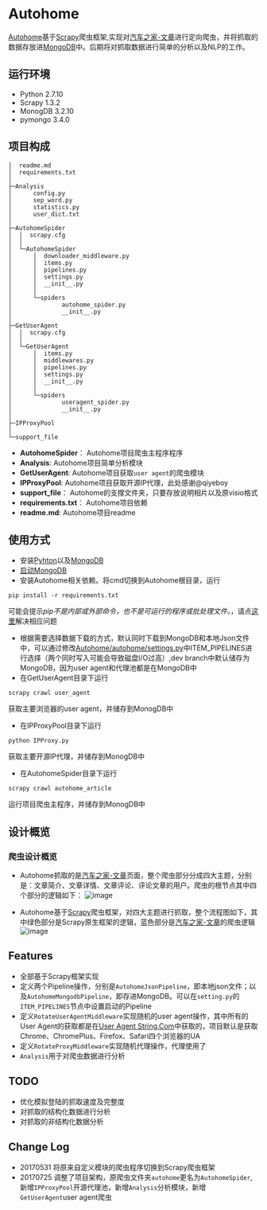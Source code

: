 # Autohome
[Autohome](https://github.com/zhongjiajie/Autohome)基于[Scrapy](https://github.com/scrapy/scrapy)爬虫框架,实现对[汽车之家-文章](http://www.autohome.com.cn/all/)进行定向爬虫，并将抓取的数据存放进[MongoDB](https://github.com/mongodb/mongo)中。后期将对抓取数据进行简单的分析以及NLP的工作。

## 运行环境
* Python 2.7.10
* Scrapy 1.3.2
* MonogDB 3.2.10
* pymongo 3.4.0

## 项目构成
```
│  readme.md
│  requirements.txt
│  
├─Analysis
│      config.py
│      sep_word.py
│      statistics.py
│      user_dict.txt
│      
├─AutohomeSpider
│  │  scrapy.cfg
│  │  
│  └─AutohomeSpider
│      │  downloader_middleware.py
│      │  items.py
│      │  pipelines.py
│      │  settings.py
│      │  __init__.py
│      │  
│      └─spiders
│              autohome_spider.py
│              __init__.py
│              
├─GetUserAgent
│  │  scrapy.cfg
│  │  
│  └─GetUserAgent
│      │  items.py
│      │  middlewares.py
│      │  pipelines.py
│      │  settings.py
│      │  __init__.py
│      │  
│      └─spiders
│              useragent_spider.py
│              __init__.py
│              
├─IPProxyPool
│          
└─support_file
```
* **AutohomeSpider**： Autohome项目爬虫主程序程序
* **Analysis**: Autohome项目简单分析模块
* **GetUserAgent**: Autohome项目获取`user agent`的爬虫模块
* **IPProxyPool**: Autohome项目获取开源IP代理，此处感谢@qiyeboy
* **support_file**： Autohome的支撑文件夹，只要存放说明相片以及原visio格式
* **requirements.txt**： Autohome项目依赖
* **readme.md**: Autohome项目readme

## 使用方式
* 安装[Pyhton](https://www.python.org/getit/)以及[MongoDB](https://www.mongodb.com/download-center)
* [启动MongoDB](http://blog.csdn.net/liusong0605/article/details/10574863)
* 安装Autohome相关依赖。将cmd切换到Autohome根目录，运行
```shell
pip install -r requirements.txt
```
可能会提示*pip不是内部或外部命令，也不是可运行的程序或批处理文件。*，请点[这里](http://blog.csdn.net/xueli1991/article/details/51914914)解决相应问题
* 根据需要选择数据下载的方式，默认同时下载到MongoDB和本地Json文件中，可以通过修改[Autohome/autohome/settings.py](https://github.com/zhongjiajie/Autohome/blob/master/autohome/settings.py#L88-89)中ITEM_PIPELINES进行选择（两个同时写入可能会导致磁盘I/O过高）,dev branch中默认储存为MongoDB，因为user agent和代理池都是在MongoDB中
* 在GetUserAgent目录下运行
```shell
scrapy crawl user_agent
```
获取主要浏览器的user agent，并储存到MonogDB中
* 在IPProxyPool目录下运行
```shell
python IPProxy.py
```
获取主要开源IP代理，并储存到MonogDB中
* 在AutohomeSpider目录下运行
```shell
scrapy crawl autohome_article
```
运行项目爬虫主程序，并储存到MonogDB中

## 设计概览
### 爬虫设计概览
* Autohome抓取的是[汽车之家-文章](http://www.autohome.com.cn/all/)页面，整个爬虫部分分成四大主题，分别是：文章简介、文章详情、文章评论、评论文章的用户。爬虫的根节点其中四个部分的逻辑如下：
![image](https://github.com/zhongjiajie/Autohome/raw/master/support_file/four_theme/autohome_four_theme.png)

* Autohome基于[Scrapy](https://github.com/scrapy/scrapy)爬虫框架，对四大主题进行抓取，整个流程图如下，其中绿色部分是Scrapy原生框架的逻辑，蓝色部分是[汽车之家-文章](http://www.autohome.com.cn/all/)的爬虫逻辑
![image](https://github.com/zhongjiajie/Autohome/raw/master/support_file/architecture/autohome_architecture.png)

## Features
* 全部基于Scrapy框架实现
* 定义两个Pipeline操作，分别是`AutohomeJsonPipeline`，即本地json文件；以及`AutohomeMongodbPipeline`，即存进MongoDB。可以在`setting.py`的`ITEM_PIPELINES`节点中设置启动的Pipeline
* 定义`RotateUserAgentMiddleware`实现随机的user agent操作，其中所有的User Agent的获取都是在[User Agent String.Com](http://www.useragentstring.com/)中获取的，项目默认是获取Chrome、ChromePlus、Firefox、Safari四个浏览器的UA
* 定义`RotateProxyMiddleware`实现随机代理操作，代理使用了
* `Analysis`用于对爬虫数据进行分析

## TODO
* 优化模拟登陆的抓取速度及完整度
* 对抓取的结构化数据进行分析
* 对抓取的非结构化数据分析

## Change Log
* 20170531 将原来自定义模块的爬虫程序切换到Scrapy爬虫框架
* 20170725 调整了项目架构，原爬虫文件夹`autohome`更名为`AutohomeSpider`,新增`IPProxyPool`开源代理池，新增`Analysis`分析模块，新增`GetUserAgent`user agent爬虫